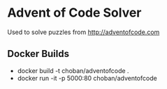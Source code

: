 # Advent of Code Solver
Used to solve puzzles from http://adventofcode.com

## Docker Builds
* docker build -t choban/adventofcode .
* docker run -it -p 5000:80 choban/adventofcode